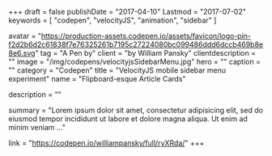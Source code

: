 +++
draft = false
publishDate = "2017-04-10"
Lastmod = "2017-07-02"
keywords = [ "codepen", "velocityJS", "animation", "sidebar" ]

avatar = "https://production-assets.codepen.io/assets/favicon/logo-pin-f2d2b6d2c61838f7e76325261b7195c27224080bc099486ddd6dccb469b8e8e6.svg"
tag = "A Pen by"
client = "by William Pansky"
clientdescription = ""
image = "/img/codepens/velocityjsSidebarMenu.jpg"
hero = ""
caption = ""
category = "Codepen"
title = "VelocityJS mobile sidebar menu experiment"
name = "Flipboard-esque Article Cards"

description = ""

summary = "Lorem ipsum dolor sit amet, consectetur adipisicing elit, sed do eiusmod tempor incididunt ut labore et dolore magna aliqua. Ut enim ad minim veniam ..."

link = "https://codepen.io/williampansky/full/ryXRda/"
+++
